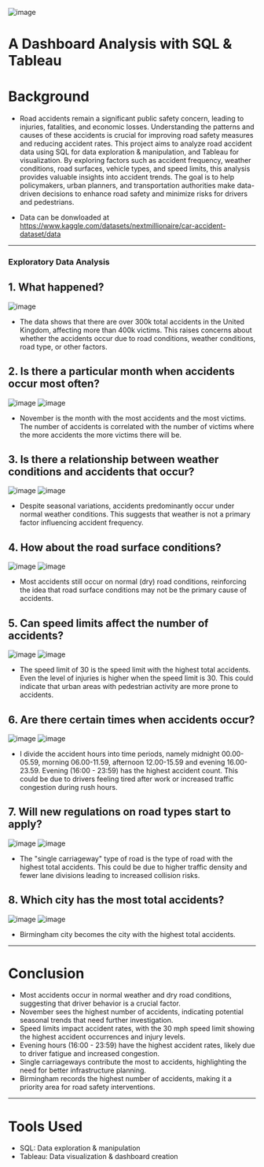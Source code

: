 ![image](https://github.com/user-attachments/assets/c2835305-e2c1-45eb-b6c5-c3e0b25ce385)

# A Dashboard Analysis with SQL & Tableau
# Background
- Road accidents remain a significant public safety concern, leading to injuries, fatalities, and economic losses. Understanding the patterns and causes of these accidents is crucial for improving road safety measures and reducing accident rates. This project aims to analyze road accident data using SQL for data exploration & manipulation, and Tableau for visualization. By exploring factors such as accident frequency, weather conditions, road surfaces, vehicle types, and speed limits, this analysis provides valuable insights into accident trends. The goal is to help policymakers, urban planners, and transportation authorities make data-driven decisions to enhance road safety and minimize risks for drivers and pedestrians.

- Data can be donwloaded at https://www.kaggle.com/datasets/nextmillionaire/car-accident-dataset/data

---

### Exploratory Data Analysis
## 1. What happened?
![image](https://github.com/user-attachments/assets/39e6245f-7f33-41d7-b006-f457630a459f)
- The data shows that there are over 300k total accidents in the United Kingdom, affecting more than 400k victims. This raises concerns about whether the accidents occur due to road conditions, weather conditions, road type, or other factors.

## 2. Is there a particular month when accidents occur most often?
![image](https://github.com/user-attachments/assets/b46742c3-6110-4b81-b407-4766186e8eae)
![image](https://github.com/user-attachments/assets/9efb6a89-5d92-45eb-b666-525163270c10)
- November is the month with the most accidents and the most victims. The number of accidents is correlated with the number of victims where the more accidents the more victims there will be.

## 3. Is there a relationship between weather conditions and accidents that occur?
![image](https://github.com/user-attachments/assets/1a7d7126-a771-49b7-9f1d-14f54c47d3c8)
![image](https://github.com/user-attachments/assets/b3ba859d-20ad-4553-bd41-fdc2da9da78a)
- Despite seasonal variations, accidents predominantly occur under normal weather conditions. This suggests that weather is not a primary factor influencing accident frequency.

## 4. How about the road surface conditions?
![image](https://github.com/user-attachments/assets/4e270034-a953-4338-82ae-2db1a2a1a38c)
![image](https://github.com/user-attachments/assets/6654ad4b-a342-455c-86fd-f5577e82428d)
- Most accidents still occur on normal (dry) road conditions, reinforcing the idea that road surface conditions may not be the primary cause of accidents.

## 5. Can speed limits affect the number of accidents?
![image](https://github.com/user-attachments/assets/c9e05e18-c595-4c79-9199-9b0f811d82c3)
![image](https://github.com/user-attachments/assets/75e97d5e-12c1-4506-b9e3-7cbc36154025)
- The speed limit of 30 is the speed limit with the highest total accidents. Even the level of injuries is higher when the speed limit is 30. This could indicate that urban areas with pedestrian activity are more prone to accidents.

## 6. Are there certain times when accidents occur?
![image](https://github.com/user-attachments/assets/7ba60395-11c0-437e-bf5c-252f1477dc82)
![image](https://github.com/user-attachments/assets/4d080bc3-0bc4-4e6c-a886-4e80165668ac)
- I divide the accident hours into time periods, namely midnight 00.00-05.59, morning 06.00-11.59, afternoon 12.00-15.59 and evening 16.00-23.59. Evening (16:00 - 23:59) has the highest accident count. This could be due to drivers feeling tired after work or increased traffic congestion during rush hours.

## 7. Will new regulations on road types start to apply?
![image](https://github.com/user-attachments/assets/dde26420-e94a-43d5-8883-5b964633f773)
![image](https://github.com/user-attachments/assets/cf99bd34-87c3-43d4-bb25-3691ec433207)
- The "single carriageway" type of road is the type of road with the highest total accidents. This could be due to higher traffic density and fewer lane divisions leading to increased collision risks.

## 8. Which city has the most total accidents?
![image](https://github.com/user-attachments/assets/24494379-6b45-4985-9439-e298ff1d2df7)
![image](https://github.com/user-attachments/assets/11b6f548-eb73-4975-938a-c5805f089c48)
- Birmingham city becomes the city with the highest total accidents.

---

# Conclusion
- Most accidents occur in normal weather and dry road conditions, suggesting that driver behavior is a crucial factor.
- November sees the highest number of accidents, indicating potential seasonal trends that need further investigation.
- Speed limits impact accident rates, with the 30 mph speed limit showing the highest accident occurrences and injury levels.
- Evening hours (16:00 - 23:59) have the highest accident rates, likely due to driver fatigue and increased congestion.
- Single carriageways contribute the most to accidents, highlighting the need for better infrastructure planning.
- Birmingham records the highest number of accidents, making it a priority area for road safety interventions.

---

# Tools Used  
- SQL: Data exploration & manipulation  
- Tableau: Data visualization & dashboard creation 
